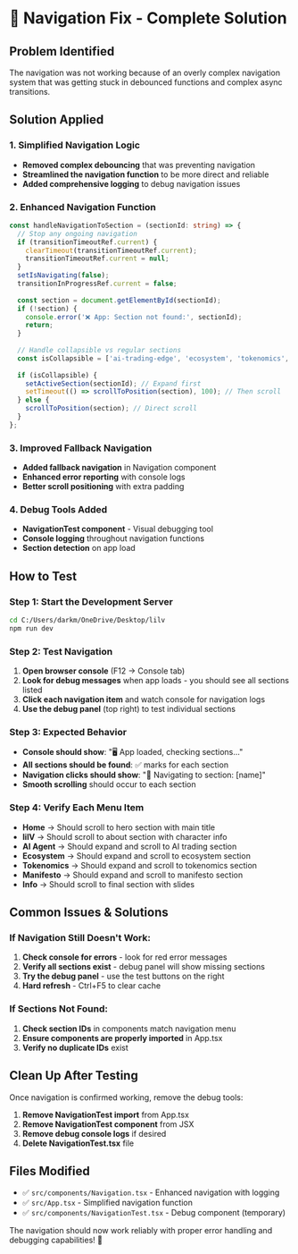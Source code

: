 # 🔧 Navigation Fix - Complete Solution

## Problem Identified
The navigation was not working because of an overly complex navigation system that was getting stuck in debounced functions and complex async transitions.

## Solution Applied

### 1. Simplified Navigation Logic
- **Removed complex debouncing** that was preventing navigation
- **Streamlined the navigation function** to be more direct and reliable
- **Added comprehensive logging** to debug navigation issues

### 2. Enhanced Navigation Function
```typescript
const handleNavigationToSection = (sectionId: string) => {
  // Stop any ongoing navigation
  if (transitionTimeoutRef.current) {
    clearTimeout(transitionTimeoutRef.current);
    transitionTimeoutRef.current = null;
  }
  setIsNavigating(false);
  transitionInProgressRef.current = false;
  
  const section = document.getElementById(sectionId);
  if (!section) {
    console.error('❌ App: Section not found:', sectionId);
    return;
  }
  
  // Handle collapsible vs regular sections
  const isCollapsible = ['ai-trading-edge', 'ecosystem', 'tokenomics', 'manifesto'].includes(sectionId);
  
  if (isCollapsible) {
    setActiveSection(sectionId); // Expand first
    setTimeout(() => scrollToPosition(section), 100); // Then scroll
  } else {
    scrollToPosition(section); // Direct scroll
  }
};
```

### 3. Improved Fallback Navigation
- **Added fallback navigation** in Navigation component
- **Enhanced error reporting** with console logs
- **Better scroll positioning** with extra padding

### 4. Debug Tools Added
- **NavigationTest component** - Visual debugging tool
- **Console logging** throughout navigation functions  
- **Section detection** on app load

## How to Test

### Step 1: Start the Development Server
```bash
cd C:/Users/darkm/OneDrive/Desktop/lilv
npm run dev
```

### Step 2: Test Navigation
1. **Open browser console** (F12 → Console tab)
2. **Look for debug messages** when app loads - you should see all sections listed
3. **Click each navigation item** and watch console for navigation logs
4. **Use the debug panel** (top right) to test individual sections

### Step 3: Expected Behavior
- **Console should show**: "🖥️ App loaded, checking sections..."
- **All sections should be found**: ✅ marks for each section
- **Navigation clicks should show**: "🧭 Navigating to section: [name]"
- **Smooth scrolling** should occur to each section

### Step 4: Verify Each Menu Item
- **Home** → Should scroll to hero section with main title
- **lilV** → Should scroll to about section with character info  
- **AI Agent** → Should expand and scroll to AI trading section
- **Ecosystem** → Should expand and scroll to ecosystem section
- **Tokenomics** → Should expand and scroll to tokenomics section
- **Manifesto** → Should expand and scroll to manifesto section
- **Info** → Should scroll to final section with slides

## Common Issues & Solutions

### If Navigation Still Doesn't Work:
1. **Check console for errors** - look for red error messages
2. **Verify all sections exist** - debug panel will show missing sections
3. **Try the debug panel** - use the test buttons on the right
4. **Hard refresh** - Ctrl+F5 to clear cache

### If Sections Not Found:
1. **Check section IDs** in components match navigation menu
2. **Ensure components are properly imported** in App.tsx
3. **Verify no duplicate IDs** exist

## Clean Up After Testing

Once navigation is confirmed working, remove the debug tools:

1. **Remove NavigationTest import** from App.tsx
2. **Remove NavigationTest component** from JSX
3. **Remove debug console logs** if desired
4. **Delete NavigationTest.tsx** file

## Files Modified
- ✅ `src/components/Navigation.tsx` - Enhanced navigation with logging
- ✅ `src/App.tsx` - Simplified navigation function
- ✅ `src/components/NavigationTest.tsx` - Debug component (temporary)

The navigation should now work reliably with proper error handling and debugging capabilities! 🚀
